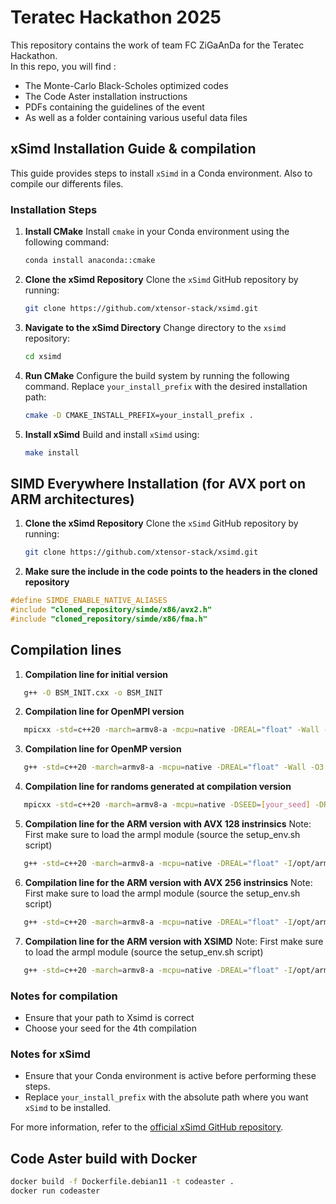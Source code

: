 # Teratec Hackathon 2025

This repository contains the work of team FC ZiGaAnDa for the Teratec Hackathon.  
In this repo, you will find :
* The Monte-Carlo Black-Scholes optimized codes
* The Code Aster installation instructions
* PDFs containing the guidelines of the event
* As well as a folder containing various useful data files

## xSimd Installation Guide & compilation

This guide provides steps to install `xSimd` in a Conda environment. Also to compile our differents files.

### Installation Steps

1. **Install CMake**
   Install `cmake` in your Conda environment using the following command:

   ```bash
   conda install anaconda::cmake
   ```

2. **Clone the xSimd Repository**
   Clone the `xSimd` GitHub repository by running:

   ```bash
   git clone https://github.com/xtensor-stack/xsimd.git
   ```

3. **Navigate to the xSimd Directory**
   Change directory to the `xsimd` repository:

   ```bash
   cd xsimd
   ```

4. **Run CMake**
   Configure the build system by running the following command. Replace `your_install_prefix` with the desired installation path:

   ```bash
   cmake -D CMAKE_INSTALL_PREFIX=your_install_prefix .
   ```

5. **Install xSimd**
   Build and install `xSimd` using:

   ```bash
   make install
   ```

## SIMD Everywhere Installation (for AVX port on ARM architectures)
1. **Clone the xSimd Repository**
   Clone the `xSimd` GitHub repository by running:

   ```bash
   git clone https://github.com/xtensor-stack/xsimd.git
   ```

2. **Make sure the include in the code points to the headers in the cloned repository**
```c++
#define SIMDE_ENABLE_NATIVE_ALIASES
#include "cloned_repository/simde/x86/avx2.h"
#include "cloned_repository/simde/x86/fma.h"
```

## Compilation lines

1. **Compilation line for initial version**
```bash
   g++ -O BSM_INIT.cxx -o BSM_INIT
   ```

2. **Compilation line for OpenMPI version**
```bash
   mpicxx -std=c++20 -march=armv8-a -mcpu=native -DREAL="float" -Wall -O3 -flto -ffast-math -funroll-loops -fomit-frame-pointer -ftree-vectorize -fopenmp -o BSM_MPI BSM_MPI.cxx -I$HOME/xsimd/include
   ```
3. **Compilation line for OpenMP version**
```bash
   g++ -std=c++20 -march=armv8-a -mcpu=native -DREAL="float" -Wall -O3 -flto -ffast-math -funroll-loops -fomit-frame-pointer -ftree-vectorize -fopenmp -o BSM_OPEN BSM_OPEN.cxx -I$HOME/xsimd/include
   ```

4. **Compilation line for randoms generated at compilation version**
```bash
   mpicxx -std=c++20 -march=armv8-a -mcpu=native -DSEED=[your_seed] -DREAL="float" -Wall -O3 -flto -ffast-math -funroll-loops -fomit-frame-pointer -ftree-vectorize -fopenmp -o BSM_RANDOM_COMPILATED BSM_RANDOM_COMPILATED.cxx -I$HOME/xsimd/include
   ```

5. **Compilation line for the ARM version with AVX 128 instrinsics**
Note: First make sure to load the armpl module (source the setup_env.sh script)
```bash
   g++ -std=c++20 -march=armv8-a -mcpu=native -DREAL="float" -I/opt/arm/armpl/include -larmpl_lp64 -larmpl -Wall -O3 -flto -ffast-math -funroll-loops -fomit-frame-pointer -ftree-vectorize -fopenmp -o BSM_AVX_ARM_128 BSM_AVX_ARM_128.cxx
   ```

6. **Compilation line for the ARM version with AVX 256 instrinsics**
Note: First make sure to load the armpl module (source the setup_env.sh script)
```bash
   g++ -std=c++20 -march=armv8-a -mcpu=native -DREAL="float" -I/opt/arm/armpl/include -larmpl_lp64 -larmpl -Wall -O3 -flto -ffast-math -funroll-loops -fomit-frame-pointer -ftree-vectorize -fopenmp -o BSM_AVX_ARM_256 BSM_AVX_ARM_256.cxx
   ```

7. **Compilation line for the ARM version with XSIMD**
Note: First make sure to load the armpl module (source the setup_env.sh script)
```bash
   g++ -std=c++20 -march=armv8-a -mcpu=native -DREAL="float" -I/opt/arm/armpl/include -larmpl_lp64 -larmpl -Wall -O3 -flto -ffast-math -funroll-loops -fomit-frame-pointer -ftree-vectorize -fopenmp -o BSM_XSIMD_ARM BSM_XSIMD_ARM.cxx -I$HOME/xsimd/include -L/tools/acfl/24.10/gcc-14.2.0_AmazonLinux-2/lib64 -Wl,-rpath,/tools/acfl/24.10/gcc-14.2.0_AmazonLinux-2/lib64
   ```
   
### Notes for compilation

- Ensure that your path to Xsimd is correct
- Choose your seed for the 4th compilation

### Notes for xSimd

- Ensure that your Conda environment is active before performing these steps.
- Replace `your_install_prefix` with the absolute path where you want `xSimd` to be installed.

For more information, refer to the [official xSimd GitHub repository](https://github.com/xtensor-stack/xsimd).

## Code Aster build with Docker

```bash
docker build -f Dockerfile.debian11 -t codeaster .
docker run codeaster
```